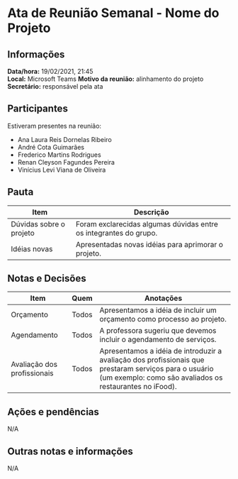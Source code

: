 # Ata de Reunião Semanal - Nome do Projeto

## Informações
**Data/hora:** 19/02/2021, 21:45  
**Local:** Microsoft Teams
**Motivo da reunião:** alinhamento do projeto
**Secretário:** responsável pela ata  

## Participantes
Estiveram presentes na reunião:
- Ana Laura Reis Dornelas Ribeiro
- André Cota Guimarães
- Frederico Martins Rodrigues
- Renan Cleyson Fagundes Pereira
- Vinícius Levi Viana de Oliveira

## Pauta
Item | Descrição
---- | ----
Dúvidas sobre o projeto | Foram exclarecidas algumas dúvidas entre os integrantes do grupo. 
Idéias novas | Apresentadas novas idéias para aprimorar o projeto. 

## Notas e Decisões
Item | Quem | Anotações |
---- | ---- | ---- |
Orçamento | Todos | Apresentamos a idéia de incluir um orçamento como processo ao projeto.|
Agendamento | Todos | A professora sugeriu que devemos incluir o agendamento de serviços.|
Avaliação dos profissionais | Todos | Apresentamos a idéia de introduzir a avaliação dos profissionais que prestaram serviços para o usuário (um exemplo: como são avaliados os restaurantes no iFood).|

## Ações e pendências
N/A

## Outras notas e informações
N/A


